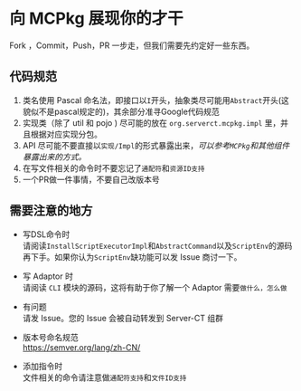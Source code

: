 # 向 MCPkg 展现你的才干

Fork ，Commit，Push，PR 一步走，但我们需要先约定好一些东西。

## 代码规范

1. 类名使用 Pascal 命名法，即接口以`I`开头，抽象类尽可能用`Abstract`开头(这貌似不是pascal规定的)，其余部分准寻Google代码规范
2. 实现类（除了 util 和 pojo ) 尽可能的放在 `org.serverct.mcpkg.impl` 里，并且根据对应实现分包。
3. API 尽可能不要直接以`实现/Impl`的形式暴露出来，*可以参考`MCPkg`和其他组件暴露出来的方式。*
4. 在写文件相关的命令时不要忘记了`通配符`和`资源ID支持`
5. 一个PR做一件事情，不要自己改版本号

## 需要注意的地方

- 写DSL命令时  
  请阅读`InstallScriptExecutorImpl`和`AbstractCommand`以及`ScriptEnv`的源码再下手。如果你认为`ScriptEnv`缺功能可以发 Issue 商讨一下。

- 写 Adaptor 时  
  请阅读 `CLI` 模块的源码，这将有助于你了解一个 Adaptor 需要`做什么，怎么做`

- 有问题  
  请发 Issue。您的 Issue 会被自动转发到 Server-CT 组群

- 版本号命名规范  
  https://semver.org/lang/zh-CN/

- 添加指令时  
  文件相关的命令请注意做`通配符支持`和`文件ID支持`